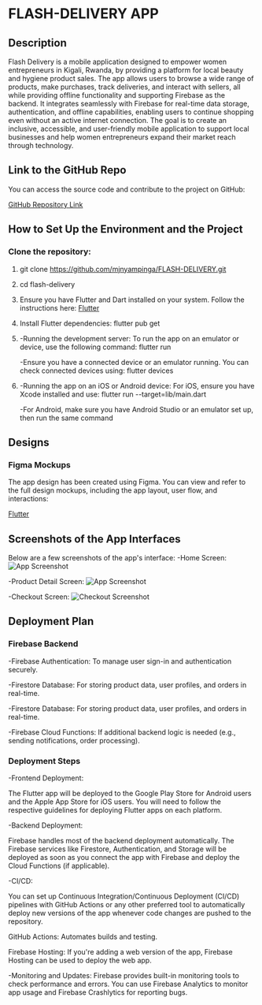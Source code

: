 
# FLASH-DELIVERY APP

## Description

Flash Delivery is a mobile application designed to empower women entrepreneurs in Kigali, Rwanda, by providing a platform for local beauty and hygiene product sales. The app allows users to browse a wide range of products, make purchases, track deliveries, and interact with sellers, all while providing offline functionality and supporting Firebase as the backend. It integrates seamlessly with Firebase for real-time data storage, authentication, and offline capabilities, enabling users to continue shopping even without an active internet connection.
The goal is to create an inclusive, accessible, and user-friendly mobile application to support local businesses and help women entrepreneurs expand their market reach through technology.

## Link to the GitHub Repo

You can access the source code and contribute to the project on GitHub:

[GitHub Repository Link](https://github.com/mjnyampinga/FLASH-DELIVERY)

## How to Set Up the Environment and the Project

### Clone the repository:

1. git clone https://github.com/mjnyampinga/FLASH-DELIVERY.git
   
2. cd flash-delivery
   
3. Ensure you have Flutter and Dart installed on your system. Follow the instructions here: [Flutter](https://flutter.dev/docs/get-started/install)
   
4. Install Flutter dependencies: flutter pub get
   
5. -Running the development server: To run the app on an emulator or device, use the following command: flutter run
   
   -Ensure you have a connected device or an emulator running. You can check connected devices using: flutter devices
   
6. -Running the app on an iOS or Android device: For iOS, ensure you have Xcode installed and use: flutter run --target=lib/main.dart
   
   -For Android, make sure you have Android Studio or an emulator set up, then run the same command


## Designs

### Figma Mockups
The app design has been created using Figma. You can view and refer to the full design mockups, including the app layout, user flow, and interactions:

[Flutter]([https://flutter.dev/docs/get-started/install](https://www.figma.com/design/bKCblg7VKOPlY8LxTgblhi/Cosmetics-e-commerce-app?node-id=20-5679&t=ROzK5dcFtW2SbJP9-1))

## Screenshots of the App Interfaces

Below are a few screenshots of the app's interface:
-Home Screen: 
![App Screenshot](assets/images/screenshot.png)

-Product Detail Screen:
![App Screenshot](assets/images/screenshot.png)

-Checkout Screen:
![Checkout Screenshot](assets/images/screenshot.png)



## Deployment Plan

### Firebase Backend
-Firebase Authentication: To manage user sign-in and authentication securely.

-Firestore Database: For storing product data, user profiles, and orders in real-time.

-Firestore Database: For storing product data, user profiles, and orders in real-time.

-Firebase Cloud Functions: If additional backend logic is needed (e.g., sending notifications, order processing).

### Deployment Steps
-Frontend Deployment:

The Flutter app will be deployed to the Google Play Store for Android users and the Apple App Store for iOS users. You will need to follow the respective guidelines for deploying Flutter apps on each platform.

-Backend Deployment:

Firebase handles most of the backend deployment automatically. The Firebase services like Firestore, Authentication, and Storage will be deployed as soon as you connect the app with Firebase and deploy the Cloud Functions (if applicable).

-CI/CD:

You can set up Continuous Integration/Continuous Deployment (CI/CD) pipelines with GitHub Actions or any other preferred tool to automatically deploy new versions of the app whenever code changes are pushed to the repository.

GitHub Actions: Automates builds and testing.

Firebase Hosting: If you're adding a web version of the app, Firebase Hosting can be used to deploy the web app.

-Monitoring and Updates:
Firebase provides built-in monitoring tools to check performance and errors. You can use Firebase Analytics to monitor app usage and Firebase Crashlytics for reporting bugs.

   
